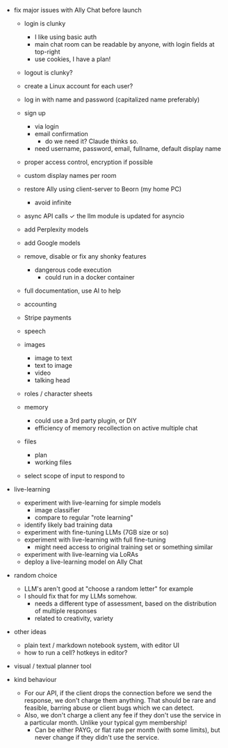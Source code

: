 - fix major issues with Ally Chat before launch
	- login is clunky
		- I like using basic auth
		- main chat room can be readable by anyone, with login fields at top-right
		- use cookies, I have a plan!
	- logout is clunky?
	- create a Linux account for each user?
	- log in with name and password (capitalized name preferably)

	- sign up
		- via login
		- email confirmation
			- do we need it?  Claude thinks so.
		- need username, password, email, fullname, default display name

	- proper access control, encryption if possible

	- custom display names per room


	- restore Ally using client-server to Beorn (my home PC)
		- avoid infinite
	- async API calls
		✓ the llm module is updated for asyncio
	- add Perplexity models
	- add Google models

	- remove, disable or fix any shonky features
		- dangerous code execution
			- could run in a docker container

	- full documentation, use AI to help

	- accounting
	- Stripe payments


	- speech
	- images
		- image to text
		- text to image
		- video
		- talking head

	- roles / character sheets
	- memory
		- could use a 3rd party plugin, or DIY
		- efficiency of memory recollection on active multiple chat
	- files
		- plan
		- working files

	- select scope of input to respond to


- live-learning
	- experiment with live-learning for simple models
		- image classifier
		- compare to regular "rote learning"
	- identify likely bad training data
	- experiment with fine-tuning LLMs (7GB size or so)
	- experiment with live-learning with full fine-tuning
		- might need access to original training set or something similar
	- experiment with live-learning via LoRAs
	- deploy a live-learning model on Ally Chat


- random choice
    - LLM's aren't good at "choose a random letter" for example
    - I should fix that for my LLMs somehow.
        - needs a different type of assessment, based on the distribution of multiple responses
        - related to creativity, variety


- other ideas
	- plain text / markdown notebook system, with editor UI
	- how to run a cell?  hotkeys in editor?


- visual / textual planner tool


- kind behaviour
	- For our API, if the client drops the connection before we send the response, we don't charge them anything. That should be rare and feasible, barring abuse or client bugs which we can detect.
	- Also, we don't charge a client any fee if they don't use the service in a particular month. Unlike your typical gym membership!
		- Can be either PAYG, or flat rate per month (with some limits), but never change if they didn't use the service.
